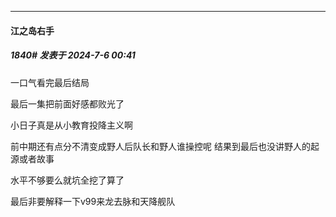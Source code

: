﻿
*****

####  江之岛右手  
##### 1840#       发表于 2024-7-6 00:41

一口气看完最后结局 

最后一集把前面好感都败光了

小日子真是从小教育投降主义啊

前中期还有点分不清变成野人后队长和野人谁操控呢 结果到最后也没讲野人的起源或者故事

水平不够要么就坑全挖了算了

最后非要解释一下v99来龙去脉和天降舰队

